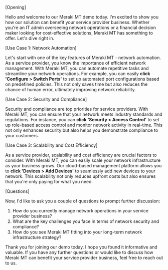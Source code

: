 [Opening]

Hello and welcome to our Meraki MT demo today. I'm excited to show you how our solution can benefit your service provider business. Whether you're an IT admin overseeing network operations or a financial decision maker looking for cost-effective solutions, Meraki MT has something to offer. Let's dive right in.

[Use Case 1: Network Automation]

Let's start with one of the key features of Meraki MT - network automation. As a service provider, you know the importance of efficient network management. With Meraki MT, you can automate repetitive tasks and streamline your network operations. For example, you can easily **click 'Configure > Switch Ports'** to set up automated port configurations based on predefined policies. This not only saves time but also reduces the chance of human error, ultimately improving network reliability.

[Use Case 2: Security and Compliance]

Security and compliance are top priorities for service providers. With Meraki MT, you can ensure that your network meets industry standards and regulations. For instance, you can **click 'Security > Access Control'** to set up role-based access control and monitor network activity in real-time. This not only enhances security but also helps you demonstrate compliance to your customers.

[Use Case 3: Scalability and Cost Efficiency]

As a service provider, scalability and cost efficiency are crucial factors to consider. With Meraki MT, you can easily scale your network infrastructure as your business grows. Our cloud-based management platform allows you to **click 'Devices > Add Devices'** to seamlessly add new devices to your network. This scalability not only reduces upfront costs but also ensures that you're only paying for what you need.

[Questions]

Now, I'd like to ask you a couple of questions to prompt further discussion:

1. How do you currently manage network operations in your service provider business?
2. What are the key challenges you face in terms of network security and compliance?
3. How do you see Meraki MT fitting into your long-term network infrastructure strategy?

Thank you for joining our demo today. I hope you found it informative and valuable. If you have any further questions or would like to discuss how Meraki MT can benefit your service provider business, feel free to reach out to us.